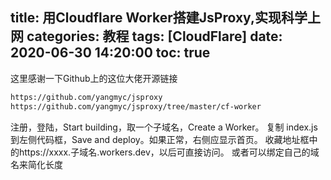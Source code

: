 title: 用Cloudflare Worker搭建JsProxy,实现科学上网
categories: 教程
tags: [CloudFlare]
date: 2020-06-30 14:20:00
toc: true
---
这里感谢一下Github上的这位大佬开源链接
```html
https://github.com/yangmyc/jsproxy
https://github.com/yangmyc/jsproxy/tree/master/cf-worker
```
注册，登陆，Start building，取一个子域名，Create a Worker。
复制 index.js 到左侧代码框，Save and deploy。如果正常，右侧应显示首页。
收藏地址框中的https://xxxx.子域名.workers.dev，以后可直接访问。
或者可以绑定自己的域名来简化长度